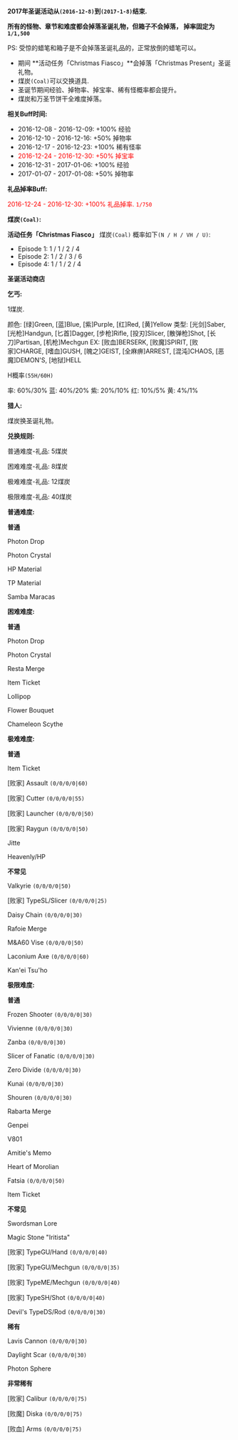 **2017年圣诞活动从`(2016-12-8)`到`(2017-1-8)`结束.**

**所有的怪物、章节和难度都会掉落圣诞礼物，但箱子不会掉落， 掉率固定为`1/1,500`**

PS: 受惊的蜡笔和箱子是不会掉落圣诞礼品的，正常放倒的蜡笔可以。

* 期间 **活动任务「Christmas Fiasco」**会掉落「Christmas Present」圣诞礼物。
* 煤炭`(Coal)`可以交换道具.
* 圣诞节期间经验、掉物率、掉宝率、稀有怪概率都会提升。
* 煤炭和万圣节饼干全难度掉落。

**相关Buff时间:**

* 2016-12-08 - 2016-12-09: +100% 经验
* 2016-12-10 - 2016-12-16: +50%  掉物率
* 2016-12-17 - 2016-12-23: +100% 稀有怪率
* <span style="color:red">2016-12-24 - 2016-12-30: +50%  掉宝率</span>
* 2016-12-31 - 2017-01-06: +100% 经验
* 2017-01-07 - 2017-01-08: +50%  掉物率

**礼品掉率Buff:**

<span style="color:red">2016-12-24 - 2016-12-30: +100% 礼品掉率. `1/750`</span>

**煤炭`(Coal)`:**

**活动任务「Christmas Fiasco」** 煤炭`(Coal)` 概率如下`(N / H / VH / U)`:

* Episode 1: 1 / 1 / 2 / 4
* Episode 2: 1 / 2 / 3 / 6
* Episode 4: 1 / 1 / 2 / 4

**圣诞活动商店**

**乞丐:**

1煤炭.

颜色: [绿]Green, [蓝]Blue, [紫]Purple, [红]Red, [黄]Yellow
类型: [光剑]Saber, [光枪]Handgun, [匕首]Dagger, [步枪]Rifle, [投刃]Slicer, [散弹枪]Shot, [长刀]Partisan, [机枪]Mechgun
EX: [败血]BERSERK, [败魔]SPIRIT, [败家]CHARGE, [嗜血]GUSH, [魄之]GEIST, [全麻痹]ARREST, [混沌]CHAOS, [恶魔]DEMON'S, [地狱]HELL

H概率`(55H/60H)`

率: 60%/30%
蓝: 40%/20%
紫: 20%/10%
红: 10%/5%
黄: 4%/1%

**猎人:**

煤炭换圣诞礼物。

**兑换规则:**

普通难度-礼品: 5煤炭

困难难度-礼品: 8煤炭

极难难度-礼品: 12煤炭

极限难度-礼品: 40煤炭

**普通难度:**

**普通**

Photon Drop

Photon Crystal

HP Material

TP Material

Samba Maracas

**困难难度:**

**普通**

Photon Drop

Photon Crystal

Resta Merge

Item Ticket

Lollipop

Flower Bouquet

Chameleon Scythe

**极难难度:**

**普通**

Item Ticket

[败家] Assault `(0/0/0/0|60)`

[败家] Cutter `(0/0/0/0|55)`

[败家] Launcher `(0/0/0/0|50)`

[败家] Raygun `(0/0/0/0|50)`

Jitte

Heavenly/HP

**不常见**

Valkyrie `(0/0/0/0|50)`

[败家] TypeSL/Slicer `(0/0/0/0|25)`

Daisy Chain `(0/0/0/0|30)`

Rafoie Merge

M&A60 Vise `(0/0/0/0|50)`

Laconium Axe `(0/0/0/0|60)`

Kan'ei Tsu'ho

**极限难度:**

**普通**

Frozen Shooter `(0/0/0/0|30)`

Vivienne `(0/0/0/0|30)`

Zanba `(0/0/0/0|30)`

Slicer of Fanatic `(0/0/0/0|30)`

Zero Divide `(0/0/0/0|30)`

Kunai `(0/0/0/0|30)`

Shouren `(0/0/0/0|30)`

Rabarta Merge

Genpei

V801

Amitie's Memo

Heart of Morolian

Fatsia `(0/0/0/0|50)`

Item Ticket

**不常见**

Swordsman Lore

Magic Stone "Iritista"

[败家] TypeGU/Hand `(0/0/0/0|40)`

[败家] TypeGU/Mechgun `(0/0/0/0|35)`

[败家] TypeME/Mechgun `(0/0/0/0|40)`

[败家] TypeSH/Shot `(0/0/0/0|40)`

Devil's TypeDS/Rod `(0/0/0/0|30)`

**稀有**

Lavis Cannon `(0/0/0/0|30)`

Daylight Scar `(0/0/0/0|30)`

Photon Sphere

**非常稀有**

[败家] Calibur `(0/0/0/0|75)`

[败魔] Diska `(0/0/0/0|75)`

[败血] Arms `(0/0/0/0|75)`
